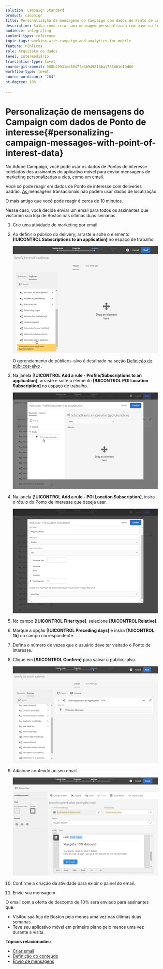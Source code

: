 ```yaml
---
solution: Campaign Standard
product: campaign
title: Personalização de mensagens do Campaign com dados de Ponto de interesse
description: Saiba como criar uma mensagem personalizada com base na localização dos assinantes com a integração de dados do Ponto de interesse.
audience: integrating
content-type: reference
topic-tags: working-with-campaign-and-analytics-for-mobile
feature: Públicos
role: Arquiteto de dados
level: Intermediário
translation-type: tm+mt
source-git-commit: 088b49931ee5047fa6b949813ba17654b1e10d60
workflow-type: tm+mt
source-wordcount: '264'
ht-degree: 10%

---
```



# Personalização de mensagens do Campaign com dados de Ponto de interesse{#personalizing-campaign-messages-with-point-of-interest-data}

No Adobe Campaign, você pode usar os dados de Pontos de interesse coletados dos assinantes do aplicativo móvel para enviar mensagens de marketing personalizadas a eles, como um email.

Você só pode reagir em dados de Ponto de interesse com deliveries padrão. [As ](../../channels/using/getting-started-with-transactional-msg.md) mensagens transacionais não podem usar dados de localização.

O mais antigo que você pode reagir é cerca de 10 minutos.

Nesse caso, você decide enviar um email para todos os assinantes que visitaram sua loja de Boston nas últimas duas semanas.

1. Crie uma atividade de marketing por email.
1. Ao definir o público do delivery, arraste e solte o elemento **[!UICONTROL Subscriptions to an application]** no espaço de trabalho.

   ![](assets/poi_subscriptions_app.png)

   O gerenciamento de públicos-alvo é detalhado na seção [Definição de públicos-alvo](../../audiences/using/creating-audiences.md) .

1. Na janela **[!UICONTROL Add a rule - Profile/Subscriptions to an application]**, arraste e solte o elemento **[!UICONTROL POI Location Subscription]** no espaço de trabalho.

   ![](assets/poi_add_rule_profile_subscription.png)

1. Na janela **[!UICONTROL Add a rule - POI Location Subscription]**, insira o rótulo do Ponto de interesse que deseja usar.

   ![](assets/poi_location_subscription.png)

1. No campo **[!UICONTROL Filter type]**, selecione **[!UICONTROL Relative]**.
1. Marque a opção **[!UICONTROL Preceding days]** e insira **[!UICONTROL 15]** no campo correspondente.
1. Defina o número de vezes que o usuário deve ter visitado o Ponto de interesse.
1. Clique em **[!UICONTROL Confirm]** para salvar o público-alvo.

   ![](assets/poi_subscriptions_app_audience_defined.png)

1. Adicione conteúdo ao seu email.

   ![](assets/poi_email_content.png)

1. Confirme a criação da atividade para exibir o painel do email.
1. Envie sua mensagem.

O email com a oferta de desconto de 10% será enviado para assinantes que:

* Visitou sua loja de Boston pelo menos uma vez nas últimas duas semanas.
* Teve seu aplicativo móvel em primeiro plano pelo menos uma vez durante a visita.

**Tópicos relacionados:**

* [Criar email](../../channels/using/creating-an-email.md)
* [Definição do conteúdo](../../designing/using/personalization.md#example-email-personalization)
* [Envio de mensagens](../../sending/using/confirming-the-send.md)

